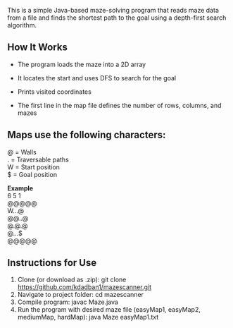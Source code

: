 This is a simple Java-based maze-solving program that reads maze data from a file and finds the shortest path to the goal using a depth-first search algorithm.

## How It Works
- The program loads the maze into a 2D array

- It locates the start and uses DFS to search for the goal

- Prints visited coordinates

- The first line in the map file defines the number of rows, columns, and mazes

## Maps use the following characters:

@ = Walls    
. = Traversable paths  
W = Start position  
$ = Goal position  

**Example**  
6 5 1  
@@@@@  
W...@  
@@..@  
@.@.@  
@...$  
@@@@@  

## Instructions for Use
1. Clone (or download as .zip): git clone https://github.com/kdadban1/mazescanner.git
2. Navigate to project folder: cd mazescanner
3. Compile program: javac Maze.java
4. Run the program with desired maze file (easyMap1, easyMap2, mediumMap, hardMap): java Maze easyMap1.txt




